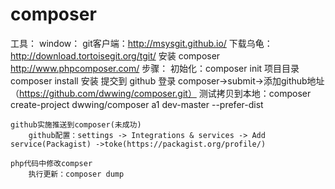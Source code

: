 # composer
工具：
    window：
        git客户端：http://msysgit.github.io/
        下载乌龟：http://download.tortoisegit.org/tgit/
        安装 composer   http://www.phpcomposer.com/
步骤：
    初始化：composer init   项目目录
            composer install 安装
    提交到 github
    登录  composer->submit->添加github地址（https://github.com/dwwing/composer.git）
    测试拷贝到本地：composer create-project dwwing/composer a1 dev-master  --prefer-dist

    github实施推送到composer(未成功)
        github配置：settings -> Integrations & services -> Add service(Packagist) ->toke(https://packagist.org/profile/)

    php代码中修改compser
        执行更新：composer dump
